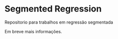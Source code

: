 # Segmented Regression
Repositorio para trabalhos em regressão segmentada

Em breve mais informações.
